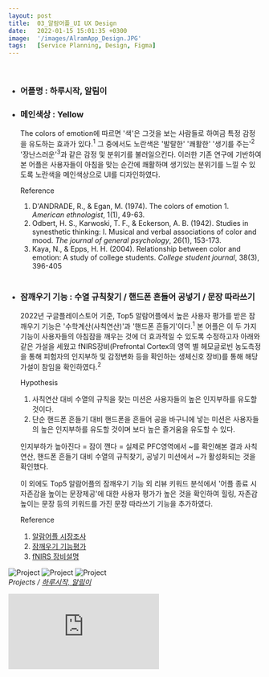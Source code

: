 ```yaml
---
layout: post
title:  03_알람어플_UI UX Design
date:   2022-01-15 15:01:35 +0300
image:  '/images/AlramApp_Design.JPG'
tags:   [Service Planning, Design, Figma]
---
```


<br/>

- ### 어플명 : 하루시작, 알림이 <br/>
- ### 메인색상 : Yellow <br/>
    The colors of emotion에 따르면 '색'은 그것을 보는 사람들로 하여금 특정 감정을 유도하는 효과가 있다.<sup>1</sup>
    그 중에서도 노란색은 '발랄한' '쾌활한' '생기를 주는'<sup>2</sup> '장난스러운'<sup>3</sup>과 같은 감정 및 분위기를 불러일으킨다. 이러한 기존 연구에 기반하여 본 어플은 사용자들이 아침을 맞는 순간에 쾌활하며 생기있는 분위기를 느낄 수 있도록 노란색을 메인색상으로 UI를 디자인하였다.<br/>

    Reference
    1. D'ANDRADE, R., & Egan, M. (1974). The colors of emotion 1. *American ethnologist*, 1(1), 49-63.
    2. Odbert, H. S., Karwoski, T. F., & Eckerson, A. B. (1942). Studies in synesthetic thinking: I. Musical and verbal associations of color and mood. *The journal of general psychology*, 26(1), 153-173.
    3. Kaya, N., & Epps, H. H. (2004). Relationship between color and emotion: A study of college students. *College student journal*, 38(3), 396-405 <br/><br/>

- ### 잠깨우기 기능 : 수열 규칙찾기 / 핸드폰 흔들어 공넣기 / 문장 따라쓰기<br/>
    2022년 구글플레이스토어 기준, Top5 알람어플에서 높은 사용자 평가를 받은 잠깨우기 기능은 '수학계산(사칙연산)'과 '핸드폰 흔들기'이다.<sup>1</sup> 본 어플은 이 두 가지 기능이 사용자들의 아침잠을 깨우는 것에 더 효과적일 수 있도록 수정하고자 아래와 같은 가설을 세웠고 fNIRS장비(Prefrontal Cortex의 영역 별 헤모글로빈 농도측정을 통해 피험자의 인지부하 및 감정변화 등을 확인하는 생체신호 장비)를 통해 해당 가설이 참임을 확인하였다.<sup>2</sup> <br/>

    Hypothesis
    1. 사칙연산 대비 수열의 규칙을 찾는 미션은 사용자들의 높은 인지부하를 유도할 것이다.
    2. 단순 핸드폰 흔들기 대비 핸드폰을 흔들어 공을 바구니에 넣는 미션은 사용자들의 높은 인지부하를 유도할 것이며 보다 높은 즐거움을 유도할 수 있다.

    인지부하가 높아진다 = 잠이 깬다 = 실제로 PFC영역에서 ~를 확인해본 결과 사칙연산, 핸드폰 흔들기 대비 수열의 규칙찾기, 공넣기 미션에서 ~가 활성화되는 것을 확인했다.

    이 외에도 Top5 알람어플의 잠깨우기 기능 외 리뷰 키워드 분석에서 '어플 종료 시 자존감을 높이는 문장제공'에 대한 사용자 평가가 높은 것을 확인하여 힐링, 자존감 높이는 문장 등의 키워드를 가진 문장 따라쓰기 기능을 추가하였다.


    Reference
    1. [알람어플 시장조사](https://hongdaye71.github.io/blog/alram-mobile-app-research)
    2. [잠깨우기 기능평가]((https://hongdaye71.github.io/blog/alram-mobile-app-serviceplanning))
    3. [fNIRS 장비설명](https://hongdaye71.github.io/blog/fnirs)


<!--작업물 세부 이미지!-->
<div class="gallery-box">
  <div class="gallery">
    <img src="/images/Posting/AlramApp/02.JPG" alt="Project">
    <img src="/images/Posting/AlramApp/03.JPG" alt="Project">
    <img src="/images/Posting/AlramApp/06.JPG" alt="Project">
  </div>
  <em>Projects / <a href="https://unsplash.com/" target="_blank">하루시작, 알림이</a></em>
</div>
<!--작업물 영상!-->
<p><iframe src="https://www.youtube.com/embed/_WXaSyYsVAo" frameborder="0" allowfullscreen></iframe></p>


<!--
Test Color : 
Red(Exciting)
yellow(Playful)
Blue(선호되는 컬러니까 테스트 / red,yellow랑 비교용)

논문 : the colors of emotion’ 
https://anthrosource.onlinelibrary.wiley.com/doi/pdf/10.1525/ae.1974.1.1.02a00030
 -->